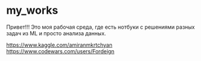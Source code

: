 # my_works
Привет!!!
Это моя рабочая среда, где есть нотбуки с решениями разных задач из ML и просто анализа данных.

https://www.kaggle.com/amiranmkrtchyan
https://www.codewars.com/users/Fordeign
